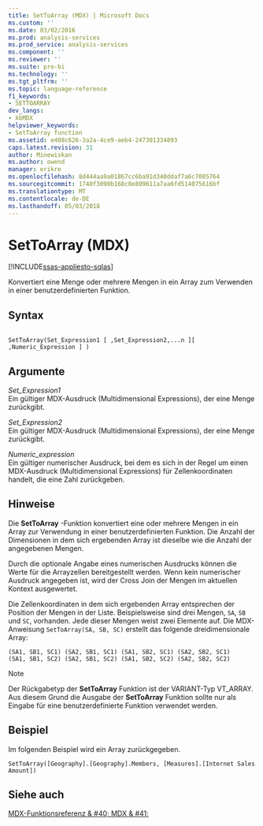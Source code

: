 ```yaml
---
title: SetToArray (MDX) | Microsoft Docs
ms.custom: ''
ms.date: 03/02/2016
ms.prod: analysis-services
ms.prod_service: analysis-services
ms.component: ''
ms.reviewer: ''
ms.suite: pro-bi
ms.technology: ''
ms.tgt_pltfrm: ''
ms.topic: language-reference
f1_keywords:
- SETTOARRAY
dev_langs:
- kbMDX
helpviewer_keywords:
- SetToArray function
ms.assetid: e408c626-3a2a-4ce9-aeb4-247301334893
caps.latest.revision: 31
author: Minewiskan
ms.author: owend
manager: erikre
ms.openlocfilehash: 8d444aa9a01867cc6ba91d340ddaf7a6c7005764
ms.sourcegitcommit: 1740f3090b168c0e809611a7aa6fd514075616bf
ms.translationtype: MT
ms.contentlocale: de-DE
ms.lasthandoff: 05/03/2018
---
```

# <a name="settoarray-mdx"></a>SetToArray (MDX)
[!INCLUDE[ssas-appliesto-sqlas](../includes/ssas-appliesto-sqlas.md)]

  Konvertiert eine Menge oder mehrere Mengen in ein Array zum Verwenden in einer benutzerdefinierten Funktion.  
  
## <a name="syntax"></a>Syntax  
  
```  
  
SetToArray(Set_Expression1 [ ,Set_Expression2,...n ][ ,Numeric_Expression ] )  
```  
  
## <a name="arguments"></a>Argumente  
 *Set_Expression1*  
 Ein gültiger MDX-Ausdruck (Multidimensional Expressions), der eine Menge zurückgibt.  
  
 *Set_Expression2*  
 Ein gültiger MDX-Ausdruck (Multidimensional Expressions), der eine Menge zurückgibt.  
  
 *Numeric_expression*  
 Ein gültiger numerischer Ausdruck, bei dem es sich in der Regel um einen MDX-Ausdruck (Multidimensional Expressions) für Zellenkoordinaten handelt, die eine Zahl zurückgeben.  
  
## <a name="remarks"></a>Hinweise  
 Die **SetToArray** -Funktion konvertiert eine oder mehrere Mengen in ein Array zur Verwendung in einer benutzerdefinierten Funktion. Die Anzahl der Dimensionen in dem sich ergebenden Array ist dieselbe wie die Anzahl der angegebenen Mengen.  
  
 Durch die optionale Angabe eines numerischen Ausdrucks können die Werte für die Arrayzellen bereitgestellt werden. Wenn kein numerischer Ausdruck angegeben ist, wird der Cross Join der Mengen im aktuellen Kontext ausgewertet.  
  
 Die Zellenkoordinaten in dem sich ergebenden Array entsprechen der Position der Mengen in der Liste. Beispielsweise sind drei Mengen, `SA`, `SB` und `SC`, vorhanden. Jede dieser Mengen weist zwei Elemente auf. Die MDX-Anweisung `SetToArray(SA, SB, SC)` erstellt das folgende dreidimensionale Array:  
  
```  
(SA1, SB1, SC1) (SA2, SB1, SC1) (SA1, SB2, SC1) (SA2, SB2, SC1)   
(SA1, SB1, SC2) (SA2, SB1, SC2) (SA1, SB2, SC2) (SA2, SB2, SC2)   
```  
  
> [!NOTE]  
>  Der Rückgabetyp der **SetToArray** Funktion ist der VARIANT-Typ VT_ARRAY. Aus diesem Grund die Ausgabe der **SetToArray** Funktion sollte nur als Eingabe für eine benutzerdefinierte Funktion verwendet werden.  
  
## <a name="example"></a>Beispiel  
 Im folgenden Beispiel wird ein Array zurückgegeben.  
  
```  
SetToArray([Geography].[Geography].Members, [Measures].[Internet Sales Amount])  
```  
  
## <a name="see-also"></a>Siehe auch  
 [MDX-Funktionsreferenz & #40; MDX & #41;](../mdx/mdx-function-reference-mdx.md)  
  
  
